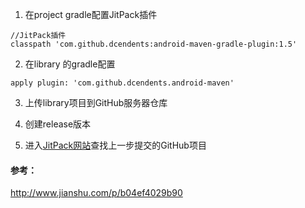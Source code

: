 1. 在project gradle配置JitPack插件

```
//JitPack插件
classpath 'com.github.dcendents:android-maven-gradle-plugin:1.5'
```

2. 在library 的gradle配置

```
apply plugin: 'com.github.dcendents.android-maven'
```

3. 上传library项目到GitHub服务器仓库


4. 创建release版本

5. 进入[JitPack网站](https://jitpack.io/)查找上一步提交的GitHub项目

#### 参考：

http://www.jianshu.com/p/b04ef4029b90
